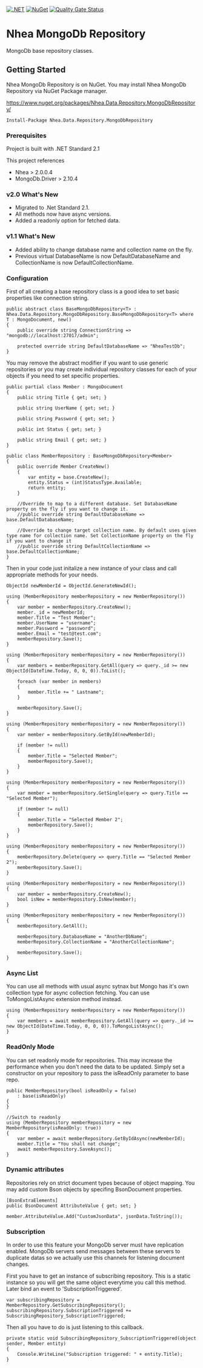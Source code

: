[![.NET](https://github.com/serkanyazicioglu/MongoDbRepository/actions/workflows/main.yml/badge.svg)](https://github.com/serkanyazicioglu/MongoDbRepository/actions/workflows/main.yml)
[![NuGet](https://img.shields.io/nuget/v/Nhea.Data.Repository.MongoDbRepository.svg)](https://www.nuget.org/packages/Nhea.Data.Repository.MongoDbRepository/)
[![Quality Gate Status](https://sonarcloud.io/api/project_badges/measure?project=nhea_MongoDbRepository&metric=alert_status)](https://sonarcloud.io/summary/new_code?id=nhea_MongoDbRepository)

# Nhea MongoDb Repository

MongoDb base repository classes.


## Getting Started

Nhea MongoDb Repository is on NuGet. You may install Nhea MongoDb Repository via NuGet Package manager.

https://www.nuget.org/packages/Nhea.Data.Repository.MongoDbRepository/

```
Install-Package Nhea.Data.Repository.MongoDbRepository
```

### Prerequisites

Project is built with .NET Standard 2.1

This project references 
-	Nhea > 2.0.0.4
-	MongoDb.Driver > 2.10.4

### v2.0 What's New

-   Migrated to .Net Standard 2.1.
-   All methods now have async versions.
-   Added a readonly option for fetched data.

### v1.1 What's New

-   Added ability to change database name and collection name on the fly.
-   Previous virtual DatabaseName is now DefaultDatabaseName and CollectionName is now DefaultCollectionName.

### Configuration

First of all creating a base repository class is a good idea to set basic properties like connection string.

```
public abstract class BaseMongoDbRepository<T> : Nhea.Data.Repository.MongoDbRepository.BaseMongoDbRepository<T> where T : MongoDocument, new()
{
    public override string ConnectionString => "mongodb://localhost:27017/admin";

    protected override string DefaultDatabaseName => "NheaTestDb";
}
```
You may remove the abstract modifier if you want to use generic repositories or you may create individual repository classes for each of your objects if you need to set specific properties.
```
public partial class Member : MongoDocument
{
    public string Title { get; set; }

    public string UserName { get; set; }

    public string Password { get; set; }

    public int Status { get; set; }

    public string Email { get; set; }
}

public class MemberRepository : BaseMongoDbRepository<Member>
{
    public override Member CreateNew()
    {
        var entity = base.CreateNew();
        entity.Status = (int)StatusType.Available;
        return entity;
    }

    //Override to map to a different database. Set DatabaseName property on the fly if you want to change it.
    //public override string DefaultDatabaseName => base.DefaultDatabaseName;

    //Override to change target collection name. By default uses given type name for collection name. Set CollectionName property on the fly if you want to change it
    //public override string DefaultCollectionName => base.DefaultCollectionName;
}
```
Then in your code just initalize a new instance of your class and call appropriate methods for your needs.

```
ObjectId newMemberId = ObjectId.GenerateNewId();

using (MemberRepository memberRepository = new MemberRepository())
{
    var member = memberRepository.CreateNew();
    member._id = newMemberId;
    member.Title = "Test Member";
    member.UserName = "username";
    member.Password = "password";
    member.Email = "test@test.com";
    memberRepository.Save();
}

using (MemberRepository memberRepository = new MemberRepository())
{
    var members = memberRepository.GetAll(query => query._id >= new ObjectId(DateTime.Today, 0, 0, 0)).ToList();

    foreach (var member in members)
    {
        member.Title += " Lastname";
    }

    memberRepository.Save();
}

using (MemberRepository memberRepository = new MemberRepository())
{
    var member = memberRepository.GetById(newMemberId);

    if (member != null)
    {
        member.Title = "Selected Member";
        memberRepository.Save();
    }
}

using (MemberRepository memberRepository = new MemberRepository())
{
    var member = memberRepository.GetSingle(query => query.Title == "Selected Member");

    if (member != null)
    {
        member.Title = "Selected Member 2";
        memberRepository.Save();
    }
}

using (MemberRepository memberRepository = new MemberRepository())
{
    memberRepository.Delete(query => query.Title == "Selected Member 2");
    memberRepository.Save();
}

using (MemberRepository memberRepository = new MemberRepository())
{
    var member = memberRepository.CreateNew();
    bool isNew = memberRepository.IsNew(member);
}

using (MemberRepository memberRepository = new MemberRepository())
{
    memberRepository.GetAll();

    memberRepository.DatabaseName = "AnotherDbName";
    memberRepository.CollectionName = "AnotherCollectionName";

    memberRepository.Save();
}
```
### Async List

You can use all methods with usual async sytnax but Mongo has it's own collection type for async collection fetching. You can use ToMongoListAsync extension method instead.
```
using (MemberRepository memberRepository = new MemberRepository())
{
    var members = await memberRepository.GetAll(query => query._id >= new ObjectId(DateTime.Today, 0, 0, 0)).ToMongoListAsync();
}
```
### ReadOnly Mode

You can set readonly mode for repositories. This may increase the performance when you don't need the data to be updated. Simply set a constructor on your repository to pass the isReadOnly parameter to base repo.
```
public MemberRepository(bool isReadOnly = false)
    : base(isReadOnly)
{
}
```
```
//Switch to readonly
using (MemberRepository memberRepository = new MemberRepository(isReadOnly: true))
{
    var member = await memberRepository.GetByIdAsync(newMemberId);
    member.Title = "You shall not change";
    await memberRepository.SaveAsync();
}
```


### Dynamic attributes

Repositories rely on strict document types because of object mapping. You may add custom Bson objects by specifing BsonDocument properties.
```
[BsonExtraElements]
public BsonDocument AttributeValue { get; set; }
```
```
member.AttributeValue.Add("CustomJsonData", jsonData.ToString());
```

### Subscription
In order to use this feature your MongoDb server must have replication enabled. MongoDb servers send messages between these servers to duplicate datas so we actually use this channels for listening document changes.

First you have to get an instance of subscribing repository. This is a static instance so you will get the same object everytime you call this method. Later bind an event to 'SubscriptionTriggered'.
```
var subscribingRepository = MemberRepository.GetSubscribingRepository();
subscribingRepository.SubscriptionTriggered += SubscribingRepository_SubscriptionTriggered;
```
Then all you have to do is just listening to this callback.
```
private static void SubscribingRepository_SubscriptionTriggered(object sender, Member entity)
{
    Console.WriteLine("Subscription triggered: " + entity.Title);
}
```
